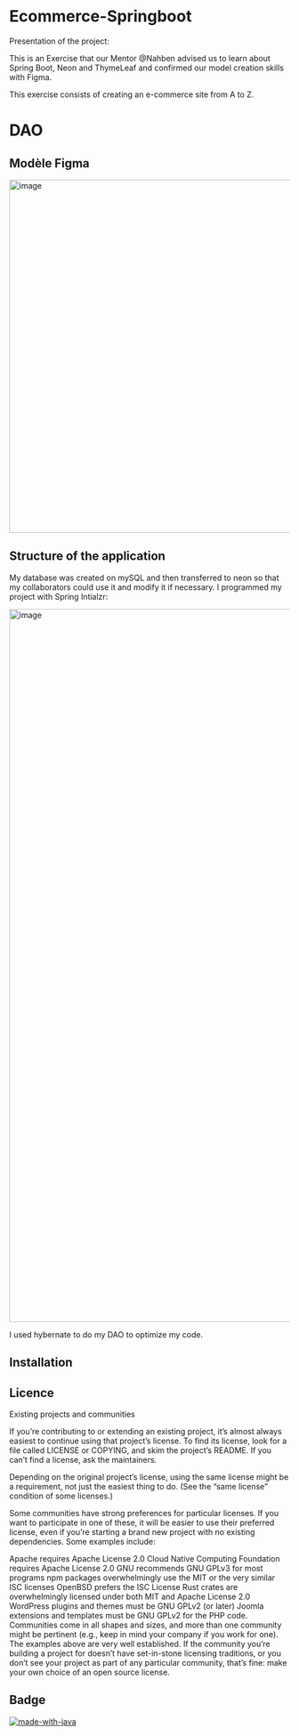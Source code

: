 # Ecommerce-Springboot

Presentation of the project:

This is an Exercise that our Mentor @Nahben advised us to learn about Spring Boot, Neon and ThymeLeaf and confirmed our model creation skills with Figma. 

This exercise consists of creating an e-commerce site from A to Z.

# DAO

## Modèle Figma 

<img width="635" alt="image" src="https://github.com/YassineElazzati/Ecommerce-Springboot/assets/131854031/3eb27c36-ceeb-44e9-8ed1-b3dbb569d7bf">


## Structure of the application

My database was created on mySQL and then transferred to neon so that my collaborators could use it and modify it if necessary.
I programmed my project with Spring Intialzr:

<img width="1282" alt="image" src="https://github.com/YassineElazzati/Ecommerce-Springboot/assets/131854031/6f99116e-9ec9-4032-921e-eb595f37ff5c">

I used hybernate to do my DAO to optimize my code.

## Installation



## Licence

Existing projects and communities

If you’re contributing to or extending an existing project, it’s almost always easiest to continue using that project’s license. To find its license, look for a file called LICENSE or COPYING, and skim the project’s README. If you can’t find a license, ask the maintainers.

Depending on the original project’s license, using the same license might be a requirement, not just the easiest thing to do. (See the “same license” condition of some licenses.)

Some communities have strong preferences for particular licenses. If you want to participate in one of these, it will be easier to use their preferred license, even if you’re starting a brand new project with no existing dependencies. Some examples include:

Apache requires Apache License 2.0
Cloud Native Computing Foundation requires Apache License 2.0
GNU recommends GNU GPLv3 for most programs
npm packages overwhelmingly use the MIT or the very similar ISC licenses
OpenBSD prefers the ISC License
Rust crates are overwhelmingly licensed under both MIT and Apache License 2.0
WordPress plugins and themes must be GNU GPLv2 (or later)
Joomla extensions and templates must be GNU GPLv2 for the PHP code.
Communities come in all shapes and sizes, and more than one community might be pertinent (e.g., keep in mind your company if you work for one). The examples above are very well established. If the community you’re building a project for doesn’t have set-in-stone licensing traditions, or you don’t see your project as part of any particular community, that’s fine: make your own choice of an open source license.

## Badge
[![made-with-java](https://img.shields.io/badge/Made%20with-Java-1f425f.svg)](https://www.python.org/)
